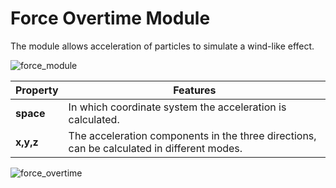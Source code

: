# Force Overtime Module

The module allows acceleration of particles to simulate a wind-like effect.

![force_module](particle-system/force_module.png)

Property | Features
---|---
**space** | In which coordinate system the acceleration is calculated.
**x,y,z** | The acceleration components in the three directions, can be calculated in different modes.

![force_overtime](particle-system/force_overtime.gif)
